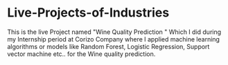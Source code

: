 # Live-Projects-of-Industries
This is the live Project named "Wine Quality Prediction " Which I did during my Internship period at Corizo Company where I applied machine learning 
algorithms or models like Random Forest, Logistic Regression, Support vector machine etc.. for the Wine quality prediction.
